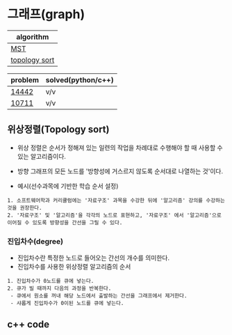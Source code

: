 # 그래프(graph)

|algorithm|
|---|
|[MST](https://github.com/baewoojin514/algorithm/tree/master/MST)|
|[topology sort](https://github.com/baewoojin514/algorithm/tree/master/MST)|

|problem|solved(python/c++)|
|---|---|
|[14442](https://www.acmicpc.net/problem/14442)|v/v|
|[10711](https://www.acmicpc.net/problem/10711)|v/v|

## 위상정렬(Topology sort)

- 위상 정렬은 순서가 정해져 있는 일련의 작업을 차례대로 수행해야 할 때 사용할 수 있는 알고리즘이다.
- 방향 그래프의 모든 노드를 '방향성에 거스르지 않도록 순서대로 나열하는 것'이다.

- 예시(선수과목에 기반한 학습 순서 설정)
~~~
1. 소프트웨어학과 커리큘럼에는 '자료구조' 과목을 수강한 뒤에 '알고리즘' 강의를 수강하는 것을 권장한다.
2. '자료구조' 및 '알고리즘'을 각각의 노드로 표현하고, '자료구조' 에서 '알고리즘'으로 이어질 수 있도록 방향성을 간선을 그릴 수 있다.
~~~

### 진입차수(degree)

- 진입차수란 특정한 노드로 들어오는 간선의 개수를 의미한다.
- 진입차수를 사용한 위상정렬 알고리즘의 순서
~~~
1. 진입차수가 0노드를 큐에 넣는다.
2. 큐가 빌 때까지 다음의 과정을 반복한다.
 - 큐에서 원소를 꺼내 해당 노드에서 출발하는 간선을 그래프에서 제거한다.
 - 샤롭게 진입차수가 0이된 노드를 큐에 넣는다.
~~~

## c++ code
